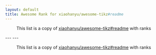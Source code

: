 ```yaml
---
layout: default
title: Awesome Rank for xiaohanyu/awesome-tikz#readme
---
```


<p align="center">
	This list is a copy of <a href="https://github.com/xiaohanyu/awesome-tikz#readme">xiaohanyu/awesome-tikz#readme</a> with ranks
</p>
---
---
<p align="center">
	This list is a copy of <a href="https://github.com/xiaohanyu/awesome-tikz#readme">xiaohanyu/awesome-tikz#readme</a> with ranks
</p>
